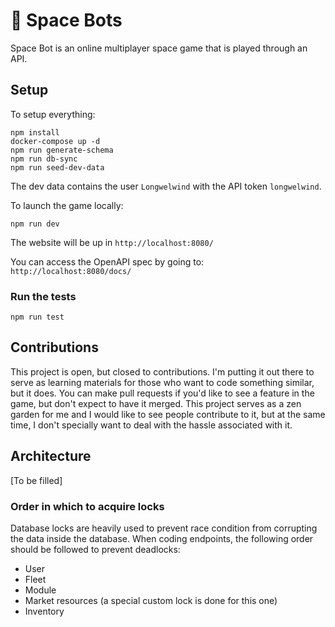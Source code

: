 # 🚀 Space Bots

Space Bot is an online multiplayer space game that is played through an API.

## Setup

To setup everything:

```
npm install
docker-compose up -d
npm run generate-schema
npm run db-sync
npm run seed-dev-data
```

The dev data contains the user `Longwelwind` with the API token `longwelwind`.

To launch the game locally:

```
npm run dev
```

The website will be up in `http://localhost:8080/`

You can access the OpenAPI spec by going to: `http://localhost:8080/docs/`

### Run the tests

```
npm run test
```

## Contributions

This project is open, but closed to contributions. I'm putting it out there to serve as learning materials for those who want to code something similar, but it does. You can make pull requests if you'd like to see a feature in the game, but don't expect to have it merged. This project serves as a zen garden for me and I would like to see people contribute to it, but at the same time, I don't specially want to deal with the hassle associated with it.

## Architecture

[To be filled]

### Order in which to acquire locks

Database locks are heavily used to prevent race condition from corrupting the data inside the database. When coding endpoints, the following order should be followed to prevent deadlocks:

-   User
-   Fleet
-   Module
-   Market resources (a special custom lock is done for this one)
-   Inventory
